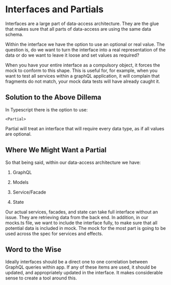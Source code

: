  Interfaces and Partials 
========================

Interfaces are a large part of data-access architecture. They are the
glue that makes sure that all parts of data-access are using the same
data schema.

Within the interface we have the option to use an optional or real
value. The question is, do we want to turn the interface into a real
representation of the data or do we want to leave it loose and set
values as required?

When you have your entire interface as a compulsory object, it forces
the mock to conform to this shape. This is useful for, for example, when
you want to test all services within a graphQL application, it will
complain that fragments do not match, your mock data tests will have
already caught it.

Solution to the Above Dillema
-----------------------------

In Typescript there is the option to use:

    <Partial>

Partial will treat an interface that will require every data type, as if
all values are optional.

Where We Might Want a Partial
-----------------------------

So that being said, within our data-access architecture we have:

1.  GraphQL

2.  Models

3.  Service/Facade

4.  State

Our actual services, facades, and state can take full interface without
an issue. They are retrieving data from the back end. In addition, in
our mocks.ts file, we want to include the interface fully, to make sure
that all potential data is included in mock. The mock for the most part
is going to be used across the spec for services and effects.

Word to the Wise
----------------

Ideally interfaces should be a direct one to one correlation between
GraphQL queries within app. If any of these items are used, it should be
updated, and appropriately updated in the interface. It makes
considerable sense to create a tool around this.
